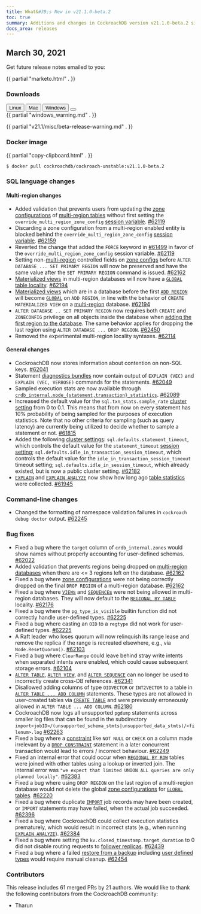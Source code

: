 ```yaml
---
title: What&#39;s New in v21.1.0-beta.2
toc: true
summary: Additions and changes in CockroachDB version v21.1.0-beta.2 since version v21.1.0-beta.1
docs_area: releases 
---
```


## March 30, 2021

Get future release notes emailed to you:

{{ partial "marketo.html" . }}

### Downloads

<div id="os-tabs" class="filters clearfix">
    <a href="https://binaries.cockroachdb.com/cockroach-v21.1.0-beta.2.linux-amd64.tgz"><button id="linux" class="filter-button" data-scope="linux" data-eventcategory="linux-binary-release-notes">Linux</button></a>
    <a href="https://binaries.cockroachdb.com/cockroach-v21.1.0-beta.2.darwin-10.9-amd64.tgz"><button id="mac" class="filter-button" data-scope="mac" data-eventcategory="mac-binary-release-notes">Mac</button></a>
    <a href="https://binaries.cockroachdb.com/cockroach-v21.1.0-beta.2.windows-6.2-amd64.zip"><button id="windows" class="filter-button" data-scope="windows" data-eventcategory="windows-binary-release-notes">Windows</button></a>
    <a href="https://binaries.cockroachdb.com/cockroach-v21.1.0-beta.2.src.tgz"><button id="source" class="filter-button" data-scope="source" data-eventcategory="source-release-notes"></a>
</div>

<section class="filter-content" data-scope="windows">
{{ partial "windows_warning.md" . }}
</section>

{{ partial "v21.1/misc/beta-release-warning.md" . }}

### Docker image

{{ partial "copy-clipboard.html" . }}
~~~shell
$ docker pull cockroachdb/cockroach-unstable:v21.1.0-beta.2
~~~

### SQL language changes

#### Multi-region changes

- Added validation that prevents users from updating the [zone configurations](../v21.1/configure-replication-zones.html) of [multi-region tables](../v21.1/multiregion-overview.html) without first setting the `override_multi_region_zone_config` [session variable](../v21.1/set-vars.html). [#62119][#62119]
- Discarding a zone configuration from a multi-region enabled entity is blocked behind the `override_multi_region_zone_config` [session variable](../v21.1/set-vars.html). [#62159][#62159]
- Reverted the change that added the `FORCE` keyword in [#61499][#61499] in favor of the `override_multi_region_zone_config` session variable.  [#62119][#62119]
- Setting non-[multi-region](../v21.1/multiregion-overview.html) controlled fields on [zone configs](../v21.1/configure-replication-zones.html) before `ALTER DATABASE ... SET PRIMARY REGION` will now be preserved and have the same value after the `SET PRIMARY REGION` command is issued. [#62162][#62162]
- [Materialized views](../v21.1/views.html#materialized-views) in multi-region databases will now have a [`GLOBAL` table locality](../v21.1/set-locality.html#set-the-table-locality-to-global). [#62194][#62194]
- [Materialized views](../v21.1/views.html#materialized-views) which are in a database before the first [`ADD REGION`](../v21.1/add-region.html) will become [`GLOBAL`](../v21.1/set-locality.html#set-the-table-locality-to-global) on `ADD REGION`, in line with the behavior of `CREATE MATERIALIZED VIEW` on a [multi-region](../v21.1/multiregion-overview.html) database. [#62194][#62194]
- `ALTER DATABASE .. SET PRIMARY REGION` now requires both `CREATE` and `ZONECONFIG` privilege on all objects inside the database when [adding the first region to the database](../v21.1/add-region.html#examples). The same behavior applies for dropping the last region using `ALTER DATABASE ... DROP REGION`. [#62450][#62450]
- Removed the experimental multi-region locality syntaxes. [#62114][#62114]

#### General changes

- CockroachDB now stores information about contention on non-SQL keys. [#62041][#62041]
- Statement [diagnostics bundles](../v21.1/explain-analyze.html#debug-option) now contain output of `EXPLAIN (VEC)` and `EXPLAIN (VEC, VERBOSE)` commands for the statements. [#62049][#62049]
- Sampled execution stats are now available through [`crdb_internal.node_{statement,transaction}_statistics`](../v21.1/crdb-internal.html). [#62089][#62089]
- Increased the default value for the `sql.txn_stats.sample_rate` [cluster setting](../v21.1/cluster-settings.html) from 0 to 0.1. This means that from now on every statement has 10% probability of being sampled for the purposes of execution statistics. Note that no other criteria for sampling (such as query latency) are currently being utilized to decide whether to sample a statement or not. [#61815][#61815]
- Added the following [cluster settings](../v21.1/cluster-settings.html): `sql.defaults.statement_timeout`, which controls the default value for the `statement_timeout` [session setting](../v21.1/set-vars.html); `sql.defaults.idle_in_transaction_session_timeout`, which controls the default value for the `idle_in_transaction_session_timeout` timeout setting; `sql.defaults.idle_in_session_timeout`, which already existed, but is now a public cluster setting. [#62182][#62182]
- [`EXPLAIN`](../v21.1/explain.html) and [`EXPLAIN ANALYZE`](../v21.1/explain-analyze.html) now show how long ago [table statistics](../v21.1/cost-based-optimizer.html#table-statistics) were collected. [#61945][#61945]

### Command-line changes

- Changed the formatting of namespace validation failures in `cockroach debug doctor` output. [#62245][#62245]

### Bug fixes

- Fixed a bug where the `target` column of `crdb_internal.zones` would show names without properly accounting for user-defined schemas. [#62022][#62022]
- Added validation that prevents regions being dropped on [multi-region databases](../v21.1/multiregion-overview.html) when there are <= 3 regions left on the database. [#62162][#62162]
- Fixed a bug where [zone configurations](../v21.1/configure-replication-zones.html) were not being correctly dropped on the final `DROP REGION` of a multi-region database. [#62162][#62162]
- Fixed a bug where [`VIEW`s](../v21.1/views.html) and [`SEQUENCE`s](../v21.1/create-sequence.html) were not being allowed in multi-region databases. They will now default to the [`REGIONAL BY TABLE`](../v21.1/set-locality.html#set-the-table-locality-to-regional-by-table) locality. [#62176][#62176]
- Fixed a bug where the `pg_type_is_visible` builtin function did not correctly handle user-defined types. [#62225][#62225]
- Fixed a bug where casting an `OID` to a `regtype` did not work for user-defined types. [#62225][#62225]
- A Raft leader who loses quorum will now relinquish its range lease and remove the replica if the range is recreated elsewhere, e.g., via `Node.ResetQuorum()`. [#62103][#62103]
- Fixed a bug where `ClearRange` could leave behind stray write intents when separated intents were enabled, which could cause subsequent storage errors. [#62104][#62104]
- [`ALTER TABLE`](../v21.1/alter-table.html), [`ALTER VIEW`](../v21.1/alter-view.html), and [`ALTER SEQUENCE`](../v21.1/alter-sequence.html) can no longer be used to incorrectly create cross-DB references. [#62341][#62341]
- Disallowed adding columns of type `OIDVECTOR` or `INT2VECTOR` to a table in [`ALTER TABLE ... ADD COLUMN`](../v21.1/add-column.html) statements. These types are not allowed in user-created tables via [`CREATE TABLE`](../v21.1/create-table.html) and were previously erroneously allowed in `ALTER TABLE ... ADD COLUMN`. [#62180][#62180]
- CockroachDB now logs all unsupported `pgdump` statements across smaller log files that can be found in the subdirectory `import<jobID>/(unsupported_schema_stmts|unsupported_data_stmts)/<filenum>.log` [#62263][#62263]
- Fixed a bug where a [constraint](../v21.1/constraints.html) like `NOT NULL` or `CHECK` on a column made irrelevant by a [`DROP CONSTRAINT`](../v21.1/drop-constraint.html) statement in a later concurrent transaction would lead to errors / incorrect behaviour. [#62249][#62249]
- Fixed an internal error that could occur when [`REGIONAL BY ROW`](../v21.1/set-locality.html) tables were joined with other tables using a lookup or inverted join. The internal error was `"we expect that limited UNION ALL queries are only planned locally"`. [#62383][#62383]
- Fixed a bug where using `DROP REGION` on the last region of a multi-region database would not delete the global [zone configurations](../v21.1/configure-replication-zones.html) for [`GLOBAL` tables](../v21.1/set-locality.html#set-the-table-locality-to-global). [#62220][#62220]
- Fixed a bug where duplicate [`IMPORT`](../v21.1/import.html) job records may have been created, or `IMPORT` statements may have failed, when the actual job succeeded. [#62396][#62396]
- Fixed a bug where CockroachDB could collect execution statistics prematurely, which would result in incorrect stats (e.g., when running [`EXPLAIN ANALYZE`](../v21.1/explain-analyze.html)). [#62384][#62384]
- Fixed a bug where setting the `kv.closed_timestamp.target_duration` to 0 did not disable routing requests to [follower replicas](../v21.1/follower-reads.html). [#62439][#62439]
- Fixed a bug where a failed [restore from a backup](../v21.1/restore.html) including [user defined types](../v21.1/create-type.html) would require manual cleanup. [#62454][#62454]

### Contributors

This release includes 61 merged PRs by 21 authors.
We would like to thank the following contributors from the CockroachDB community:

- Tharun

[#61499]: https://github.com/cockroachdb/cockroach/pull/61499
[#61815]: https://github.com/cockroachdb/cockroach/pull/61815
[#61945]: https://github.com/cockroachdb/cockroach/pull/61945
[#62022]: https://github.com/cockroachdb/cockroach/pull/62022
[#62041]: https://github.com/cockroachdb/cockroach/pull/62041
[#62049]: https://github.com/cockroachdb/cockroach/pull/62049
[#62089]: https://github.com/cockroachdb/cockroach/pull/62089
[#62103]: https://github.com/cockroachdb/cockroach/pull/62103
[#62104]: https://github.com/cockroachdb/cockroach/pull/62104
[#62114]: https://github.com/cockroachdb/cockroach/pull/62114
[#62119]: https://github.com/cockroachdb/cockroach/pull/62119
[#62159]: https://github.com/cockroachdb/cockroach/pull/62159
[#62162]: https://github.com/cockroachdb/cockroach/pull/62162
[#62176]: https://github.com/cockroachdb/cockroach/pull/62176
[#62180]: https://github.com/cockroachdb/cockroach/pull/62180
[#62182]: https://github.com/cockroachdb/cockroach/pull/62182
[#62194]: https://github.com/cockroachdb/cockroach/pull/62194
[#62220]: https://github.com/cockroachdb/cockroach/pull/62220
[#62225]: https://github.com/cockroachdb/cockroach/pull/62225
[#62245]: https://github.com/cockroachdb/cockroach/pull/62245
[#62249]: https://github.com/cockroachdb/cockroach/pull/62249
[#62263]: https://github.com/cockroachdb/cockroach/pull/62263
[#62341]: https://github.com/cockroachdb/cockroach/pull/62341
[#62383]: https://github.com/cockroachdb/cockroach/pull/62383
[#62384]: https://github.com/cockroachdb/cockroach/pull/62384
[#62396]: https://github.com/cockroachdb/cockroach/pull/62396
[#62409]: https://github.com/cockroachdb/cockroach/pull/62409
[#62412]: https://github.com/cockroachdb/cockroach/pull/62412
[#62439]: https://github.com/cockroachdb/cockroach/pull/62439
[#62450]: https://github.com/cockroachdb/cockroach/pull/62450
[#62454]: https://github.com/cockroachdb/cockroach/pull/62454
